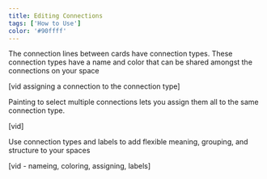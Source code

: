 ```yaml
---
title: Editing Connections
tags: ['How to Use']
color: '#90ffff'
---
```


The connection lines between cards have connection types. These connection types have a name and color that can be shared amongst the connections on your space

[vid assigning a connection to the connection type]

Painting to select multiple connections lets you assign them all to the same connection type.

[vid]

Use connection types and labels to add flexible meaning, grouping, and structure to your spaces

[vid - nameing, coloring, assigning, labels]